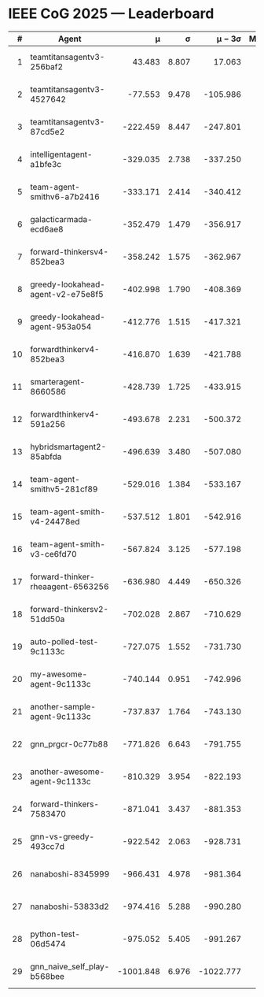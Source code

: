 # IEEE CoG 2025 — Leaderboard

| # | Agent | μ | σ | μ − 3σ | Matches | Updated |
|---:|---|---:|---:|---:|---:|---|
| 1 | teamtitansagentv3-256baf2 | 43.483 | 8.807 | 17.063 | 20436 | 2025-08-24 20:56 |
| 2 | teamtitansagentv3-4527642 | -77.553 | 9.478 | -105.986 | 20010 | 2025-08-24 20:56 |
| 3 | teamtitansagentv3-87cd5e2 | -222.459 | 8.447 | -247.801 | 21046 | 2025-08-24 20:56 |
| 4 | intelligentagent-a1bfe3c | -329.035 | 2.738 | -337.250 | 16768 | 2025-08-24 20:56 |
| 5 | team-agent-smithv6-a7b2416 | -333.171 | 2.414 | -340.412 | 19940 | 2025-08-24 20:56 |
| 6 | galacticarmada-ecd6ae8 | -352.479 | 1.479 | -356.917 | 18680 | 2025-08-24 20:56 |
| 7 | forward-thinkersv4-852bea3 | -358.242 | 1.575 | -362.967 | 16063 | 2025-08-24 20:56 |
| 8 | greedy-lookahead-agent-v2-e75e8f5 | -402.998 | 1.790 | -408.369 | 20380 | 2025-08-24 20:56 |
| 9 | greedy-lookahead-agent-953a054 | -412.776 | 1.515 | -417.321 | 18360 | 2025-08-24 20:56 |
| 10 | forwardthinkerv4-852bea3 | -416.870 | 1.639 | -421.788 | 16697 | 2025-08-24 20:56 |
| 11 | smarteragent-8660586 | -428.739 | 1.725 | -433.915 | 16692 | 2025-08-24 20:56 |
| 12 | forwardthinkerv4-591a256 | -493.678 | 2.231 | -500.372 | 16341 | 2025-08-24 20:56 |
| 13 | hybridsmartagent2-85abfda | -496.639 | 3.480 | -507.080 | 16579 | 2025-08-24 20:56 |
| 14 | team-agent-smithv5-281cf89 | -529.016 | 1.384 | -533.167 | 19220 | 2025-08-24 20:56 |
| 15 | team-agent-smith-v4-24478ed | -537.512 | 1.801 | -542.916 | 20176 | 2025-08-24 20:56 |
| 16 | team-agent-smith-v3-ce6fd70 | -567.824 | 3.125 | -577.198 | 20556 | 2025-08-24 20:56 |
| 17 | forward-thinker-rheaagent-6563256 | -636.980 | 4.449 | -650.326 | 18818 | 2025-08-24 20:56 |
| 18 | forward-thinkersv2-51dd50a | -702.028 | 2.867 | -710.629 | 19378 | 2025-08-24 20:56 |
| 19 | auto-polled-test-9c1133c | -727.075 | 1.552 | -731.730 | 20460 | 2025-08-24 20:56 |
| 20 | my-awesome-agent-9c1133c | -740.144 | 0.951 | -742.996 | 20140 | 2025-08-24 20:56 |
| 21 | another-sample-agent-9c1133c | -737.837 | 1.764 | -743.130 | 19960 | 2025-08-24 20:56 |
| 22 | gnn_prgcr-0c77b88 | -771.826 | 6.643 | -791.755 | 17500 | 2025-08-24 20:56 |
| 23 | another-awesome-agent-9c1133c | -810.329 | 3.954 | -822.193 | 21240 | 2025-08-24 20:56 |
| 24 | forward-thinkers-7583470 | -871.041 | 3.437 | -881.353 | 18300 | 2025-08-24 20:56 |
| 25 | gnn-vs-greedy-493cc7d | -922.542 | 2.063 | -928.731 | 15520 | 2025-08-24 20:56 |
| 26 | nanaboshi-8345999 | -966.431 | 4.978 | -981.364 | 16210 | 2025-08-24 20:56 |
| 27 | nanaboshi-53833d2 | -974.416 | 5.288 | -990.280 | 15480 | 2025-08-24 20:56 |
| 28 | python-test-06d5474 | -975.052 | 5.405 | -991.267 | 15930 | 2025-08-24 20:56 |
| 29 | gnn_naive_self_play-b568bee | -1001.848 | 6.976 | -1022.777 | 15960 | 2025-08-24 20:56 |
